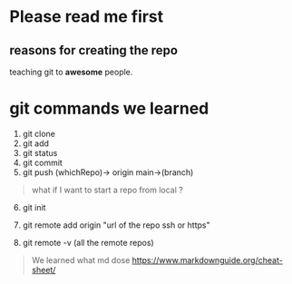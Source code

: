 # Please read me first

## reasons for creating the repo

teaching git to **awesome** people.

# git commands we learned

1. git clone
2. git add
3. git status
4. git commit
5. git push (whichRepo)-> origin  main->(branch)


> what if I want to start a repo from local ?
6. git init

7. git remote add origin "url of the repo ssh or https"
8. git remote -v (all the remote repos)

> We learned what md dose
> https://www.markdownguide.org/cheat-sheet/
